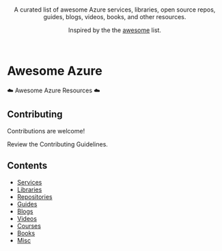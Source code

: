 <br/>
<div align="center">

A curated list of awesome Azure services, libraries, open source repos, guides, blogs, videos, books, and other resources.

Inspired by the the [awesome](https://github.com/sindresorhus/awesome) list.

</div>
<br/>

# Awesome Azure
:cloud: Awesome Azure Resources :cloud:

## Contributing
Contributions are welcome!

Review the Contributing Guidelines.

## Contents

* [Services]()
* [Libraries]()
* [Repositories]()
* [Guides]()
* [Blogs]()
* [Videos]()
* [Courses]()
* [Books]()
* [Misc]()
